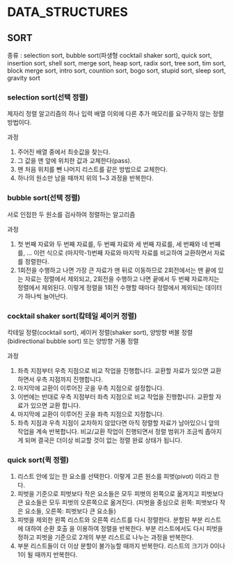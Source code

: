 # DATA_STRUCTURES
## SORT
종류 : selection sort, bubble sort(파생형 cocktail shaker sort), quick sort, insertion sort, shell sort, merge sort, heap sort, radix sort, tree sort, tim sort, block merge sort, intro sort, countion sort, bogo sort, stupid sort, sleep sort, gravity sort

### selection sort(선택 정렬)
제자리 정렬 알고리즘의 하나
입력 배열 이외에 다른 추가 메모리를 요구하지 않는 정렬 방법이다.

과정
1. 주어진 배열 중에서 최솟값을 찾는다.
2. 그 값을 맨 앞에 위치한 값과 교체한다(pass).
3. 맨 처음 위치를 뺀 나머지 리스트를 같은 방법으로 교체한다.
4. 하나의 원소만 남을 때까지 위의 1~3 과정을 반복한다.
  

### bubble sort(선택 정렬)
서로 인접한 두 원소를 검사하여 정렬하는 알고리즘

과정
1. 첫 번째 자료와 두 번째 자료를, 두 번째 자료와 세 번째 자료를, 세 번째와 네 번째를, … 이런 식으로 (마지막-1)번째 자료와 마지막 자료를 비교하여 교환하면서 자료를 정렬한다.
2. 1회전을 수행하고 나면 가장 큰 자료가 맨 뒤로 이동하므로 2회전에서는 맨 끝에 있는 자료는 정렬에서 제외되고, 2회전을 수행하고 나면 끝에서 두 번째 자료까지는 정렬에서 제외된다. 이렇게 정렬을 1회전 수행할 때마다 정렬에서 제외되는 데이터가 하나씩 늘어난다.

### cocktail shaker sort(캌테일 셰이커 정렬)
칵테일 정렬(cocktail sort), 셰이커 정렬(shaker sort), 양방향 버블 정렬(bidirectional bubble sort) 또는 양방향 거품 정렬

과정
1. 좌측 지점부터 우측 지점으로 비교 작업을 진행합니다. 교환할 자료가 있으면 교환하면서 우측 지점까지 진행합니다.
2. 마지막에 교환이 이루어진 곳을 우측 지점으로 설정합니다.
3. 이번에는 반대로 우측 지점부터 좌측 지점으로 비교 작업을 진행합니다. 교환할 자료가 있으면 교환 합니다.
4. 마지막에 교환이 이루어진 곳을 좌측 지점으로 지정합니다.
5. 좌측 지점과 우측 지점이 교차하지 않았다면 아직 정렬할 자료가 남아있으니 앞의 작업을 계속 반복합니다. 비교/교환 작업이 진행되면서 정렬 범위가 조금씩 좁아지게 되며 결국은 더이상 비교할 것이 없는 정렬 완료 상태가 됩니다.


### quick sort(퀵 정렬)
1. 리스트 안에 있는 한 요소를 선택한다. 이렇게 고른 원소를 피벗(pivot) 이라고 한다.
2. 피벗을 기준으로 피벗보다 작은 요소들은 모두 피벗의 왼쪽으로 옮겨지고 피벗보다 큰 요소들은 모두 피벗의 오른쪽으로 옮겨진다. (피벗을 중심으로 왼쪽: 피벗보다 작은 요소들, 오른쪽: 피벗보다 큰 요소들)
3. 피벗을 제외한 왼쪽 리스트와 오른쪽 리스트를 다시 정렬한다.
    분할된 부분 리스트에 대하여 순환 호출 을 이용하여 정렬을 반복한다.
    부분 리스트에서도 다시 피벗을 정하고 피벗을 기준으로 2개의 부분 리스트로 나누는 과정을 반복한다.
4. 부분 리스트들이 더 이상 분할이 불가능할 때까지 반복한다. 리스트의 크기가 0이나 1이 될 때까지 반복한다.




